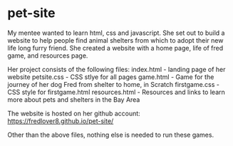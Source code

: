 # pet-site

My mentee wanted to learn html, css and javascript. She set out to build a website to help people find animal shelters from which to adopt their new life long furry friend. She created a website with a home page, life of fred game, and resources page.

Her project consists of the following files:
   index.html - landing page of her website
   petsite.css - CSS stlye for all pages
   game.html - Game for the journey of her dog Fred from shelter to home, in Scratch
   firstgame.css - CSS style for firstgame.html
   resources.html - Resources and links to learn more about pets and shelters in the Bay Area

The website is hosted on her github account:
    https://fredlover8.github.io/pet-site/

Other than the above files, nothing else is needed to run these games.
